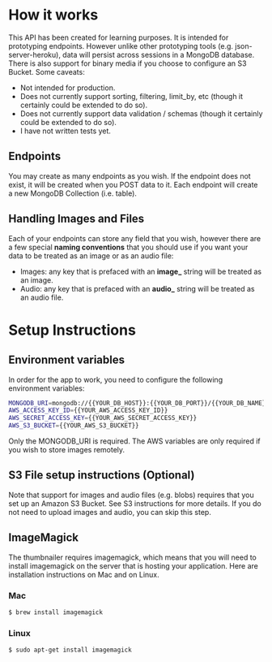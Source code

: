 # How it works
This API has been created for learning purposes. It is intended for prototyping endpoints. However unlike other prototyping tools (e.g. json-server-heroku), data will persist across sessions in a MongoDB database. There is also support for binary media if you choose to configure an S3 Bucket. Some caveats:
* Not intended for production.
* Does not currently support sorting, filtering, limit_by, etc (though it certainly could be extended to do so).
* Does not currently support data validation / schemas (though it certainly could be extended to do so).
* I have not written tests yet.

## Endpoints
You may create as many endpoints as you wish. If the endpoint does not exist, it will be created when you POST data to it. Each endpoint will create a new MongoDB Collection (i.e. table).

## Handling Images and Files
Each of your endpoints can store any field that you wish, however
there are a few special **naming conventions** that you should use if you
want your data to be treated as an image or as an audio file:
* Images: any key that is prefaced with an **image_** string will be treated as an image.
* Audio: any key that is prefaced with an **audio_** string will be treated as an audio file.

# Setup Instructions
## Environment variables
In order for the app to work, you need to configure the following environment variables:
```bash
MONGODB_URI=mongodb://{{YOUR_DB_HOST}}:{{YOUR_DB_PORT}}/{{YOUR_DB_NAME}}
AWS_ACCESS_KEY_ID={{YOUR_AWS_ACCESS_KEY_ID}}
AWS_SECRET_ACCESS_KEY={{YOUR_AWS_SECRET_ACCESS_KEY}}
AWS_S3_BUCKET={{YOUR_AWS_S3_BUCKET}}
```
Only the MONGODB_URI is required. The AWS variables are only required if you wish to store images remotely.

## S3 File setup instructions (Optional)
Note that support for images and audio files (e.g. blobs) requires that you set
up an Amazon S3 Bucket. See S3 instructions for more details. If you do not need to upload images and audio, you can skip this step.

## ImageMagick
The thumbnailer requires imagemagick, which means that you will need to install imagemagick on the server that is hosting your application. Here are installation instructions on Mac and on Linux.

### Mac
```bash 
$ brew install imagemagick
```

### Linux
```bash 
$ sudo apt-get install imagemagick
```